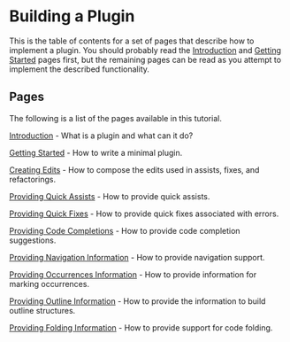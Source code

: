# Building a Plugin

This is the table of contents for a set of pages that describe how to implement
a plugin. You should probably read the [Introduction][introduction] and
[Getting Started][gettingStarted] pages first, but the remaining pages can be
read as you attempt to implement the described functionality.

## Pages

The following is a list of the pages available in this tutorial.

[Introduction][introduction] -
What is a plugin and what can it do?

[Getting Started][gettingStarted] -
How to write a minimal plugin.

[Creating Edits][creatingEdits] -
How to compose the edits used in assists, fixes, and refactorings.

[Providing Quick Assists][assists] -
How to provide quick assists.

[Providing Quick Fixes][fixes] -
How to provide quick fixes associated with errors.

[Providing Code Completions][completion] -
How to provide code completion suggestions.

[Providing Navigation Information][navigation] -
How to provide navigation support.

[Providing Occurrences Information][occurrences] -
How to provide information for marking occurrences.

[Providing Outline Information][outline] -
How to provide the information to build outline structures.

[Providing Folding Information][folding] -
How to provide support for code folding.

[assists]: assists.md
[completion]: completion.md
[creatingEdits]: creating_edits.md
[fixes]: fixes.md
[folding]: folding.md
[gettingStarted]: getting_started.md
[introduction]: introduction.md
[navigation]: navigation.md
[occurrences]: occurrences.md
[outline]: outline.md
